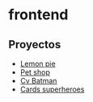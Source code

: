 # frontend
## Proyectos

* [Lemon pie](https://svallo34.github.io/frontend/lemonPie)
* [Pet shop](https://svallo34.github.io/frontend/petshop)
* [Cv Batman](https://svallo34.github.io/frontend/cvbatman)
* [Cards superheroes](https://svallo34.github.io/frontend/cards_heroes)
